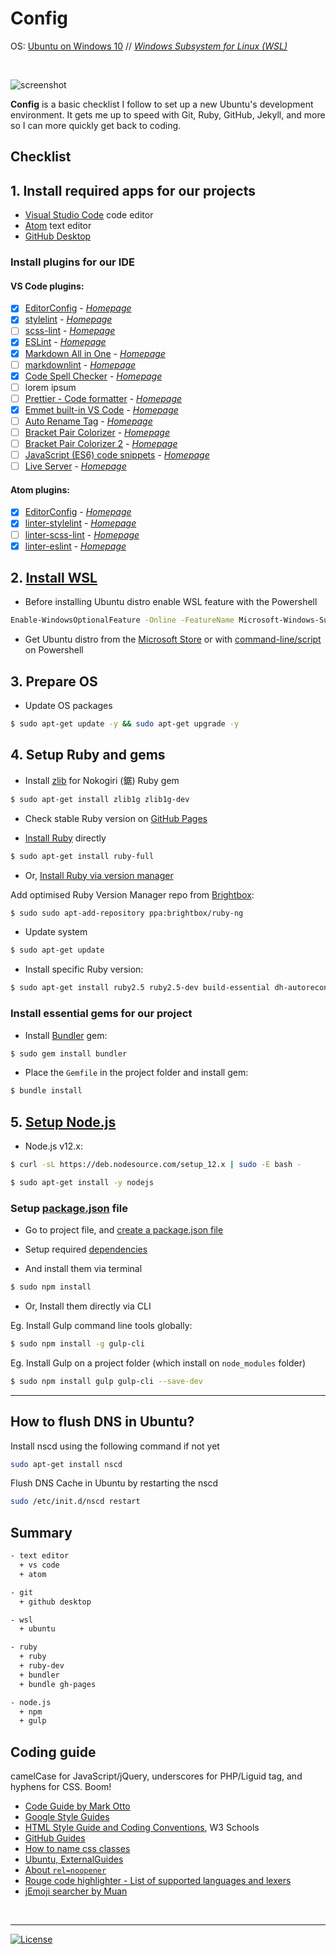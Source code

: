 # Config

OS: [Ubuntu on Windows 10](https://tutorials.ubuntu.com/tutorial/tutorial-ubuntu-on-windows) // *[Windows Subsystem for Linux (WSL)](https://en.wikipedia.org/wiki/Windows_Subsystem_for_Linux)*

<br>

![screenshot](https://user-images.githubusercontent.com/9361180/62588374-3d7af280-b8e5-11e9-9957-1618de71c6d0.png)

**Config** is a basic checklist I follow to set up a new Ubuntu's development environment. It gets me up to speed with Git, Ruby, GitHub, Jekyll, and more so I can more quickly get back to coding.

## Checklist

## 1. Install required apps for our projects

* [Visual Studio Code](https://code.visualstudio.com/) code editor
* [Atom](https://atom.io/) text editor
* [GitHub Desktop](https://desktop.github.com/)

### Install plugins for our IDE

#### VS Code plugins:
- [x] [EditorConfig](https://marketplace.visualstudio.com/items?itemName=EditorConfig.EditorConfig) - [*Homepage*](https://editorconfig.org/)
- [x] [stylelint](https://marketplace.visualstudio.com/items?itemName=stylelint.vscode-stylelint) - [*Homepage*](https://stylelint.io/)
- [ ] [scss-lint](https://marketplace.visualstudio.com/items?itemName=adamwalzer.scss-lint) - [*Homepage*](https://github.com/sds/scss-lint)
- [x] [ESLint](https://marketplace.visualstudio.com/items?itemName=dbaeumer.vscode-eslint) - [*Homepage*](https://eslint.org/)
- [x] [Markdown All in One](https://marketplace.visualstudio.com/items?itemName=yzhang.markdown-all-in-one) - [*Homepage*](https://github.com/yzhang-gh/vscode-markdown)
- [ ] [markdownlint](https://marketplace.visualstudio.com/items?itemName=DavidAnson.vscode-markdownlint) - [*Homepage*](https://github.com/DavidAnson/vscode-markdownlint)
- [X] [Code Spell Checker](https://marketplace.visualstudio.com/items?itemName=streetsidesoftware.code-spell-checker) - [*Homepage*](https://github.com/streetsidesoftware/vscode-spell-checker)
- [ ] lorem ipsum
- [ ] [Prettier - Code formatter](https://marketplace.visualstudio.com/items?itemName=esbenp.prettier-vscode) - [*Homepage*](https://prettier.io/)
- [X] [Emmet built-in VS Code](https://code.visualstudio.com/docs/editor/emmet) - [*Homepage*](https://www.emmet.io/)
- [ ] [Auto Rename Tag](https://marketplace.visualstudio.com/items?itemName=formulahendry.auto-rename-tag) - [*Homepage*](https://github.com/formulahendry/vscode-auto-rename-tag)
- [ ] [Bracket Pair Colorizer](https://marketplace.visualstudio.com/items?itemName=CoenraadS.bracket-pair-colorizer) - [*Homepage*](https://github.com/CoenraadS/BracketPair)
- [ ] [Bracket Pair Colorizer 2](https://marketplace.visualstudio.com/items?itemName=CoenraadS.bracket-pair-colorizer-2) - [*Homepage*](https://github.com/CoenraadS/Bracket-Pair-Colorizer-2)
- [ ] [JavaScript (ES6) code snippets](https://marketplace.visualstudio.com/items?itemName=xabikos.JavaScriptSnippets) - [*Homepage*](https://github.com/xabikos/vscode-javascript)
- [ ] [Live Server](https://marketplace.visualstudio.com/items?itemName=ritwickdey.LiveServer) - [*Homepage*](https://github.com/ritwickdey/vscode-live-server)

#### Atom plugins:
- [x] [EditorConfig](https://github.com/sindresorhus/atom-editorconfig) - [*Homepage*](https://editorconfig.org/)
- [x] [linter-stylelint](https://github.com/AtomLinter/linter-stylelint) - [*Homepage*](https://stylelint.io/)
- [ ] [linter-scss-lint](https://atom.io/packages/linter-scss-lint) - [*Homepage*](https://github.com/sds/scss-lint)
- [x] [linter-eslint](https://atom.io/packages/linter-eslint) - [*Homepage*](https://eslint.org/)

## 2. [Install WSL](https://docs.microsoft.com/en-us/windows/wsl/install-win10)

* Before installing Ubuntu distro enable WSL feature with the Powershell

```bash
Enable-WindowsOptionalFeature -Online -FeatureName Microsoft-Windows-Subsystem-Linux
```

* Get Ubuntu distro from the [Microsoft Store](https://www.microsoft.com/en-us/p/ubuntu/9nblggh4msv6) or with [command-line/script](https://docs.microsoft.com/en-us/windows/wsl/install-manual) on Powershell

## 3. Prepare OS

* Update OS packages

```bash
$ sudo apt-get update -y && sudo apt-get upgrade -y
```

## 4. Setup Ruby and gems

* Install [zlib](https://www.zlib.net/) for Nokogiri (鋸) Ruby gem

```bash
$ sudo apt-get install zlib1g zlib1g-dev
```

* Check stable Ruby version on [GitHub Pages](https://pages.github.com/versions/)

* [Install Ruby](https://www.ruby-lang.org/en/documentation/installation/#apt) directly

```bash
$ sudo apt-get install ruby-full
```

*  Or, [Install Ruby via version manager](https://jekyllrb.com/docs/installation/windows/#installation-via-bash-on-windows-10)

Add optimised Ruby Version Manager repo from [Brightbox](https://www.brightbox.com/docs/ruby/ubuntu/):

``` bash
$ sudo sudo apt-add-repository ppa:brightbox/ruby-ng
```

* Update system

```bash
$ sudo apt-get update
```

*  Install specific Ruby version:

``` bash
$ sudo apt-get install ruby2.5 ruby2.5-dev build-essential dh-autoreconf
```

### Install essential gems for our project

* Install [Bundler](https://bundler.io/) gem:

```bash
$ sudo gem install bundler
```

* Place the `Gemfile` in the project folder and install gem:

```bash
$ bundle install
```

## 5. [Setup Node.js](https://github.com/nodesource/distributions/blob/master/README.md#deb)

* Node.js v12.x:

```bash
$ curl -sL https://deb.nodesource.com/setup_12.x | sudo -E bash -

$ sudo apt-get install -y nodejs
```

### Setup [package.json](https://docs.npmjs.com/files/package.json) file

* Go to project file, and [create a package.json file](https://docs.npmjs.com/creating-a-package-json-file)

* Setup required [dependencies](https://docs.npmjs.com/files/package.json#dependencies)

* And install them via terminal

```bash
$ sudo npm install
```

* Or, Install them directly via CLI

Eg. Install Gulp command line tools globally:

```bash
$ sudo npm install -g gulp-cli
```

Eg. Install Gulp on a project folder (which install on `node_modules` folder)

```bash
$ sudo npm install gulp gulp-cli --save-dev
```

---

## How to flush DNS in Ubuntu?

Install nscd using the following command if not yet

``` bash
sudo apt-get install nscd
```

Flush DNS Cache in Ubuntu by restarting the nscd

``` bash
sudo /etc/init.d/nscd restart
```

## Summary

```bash
- text editor
  + vs code
  + atom

- git
  + github desktop

- wsl
  + ubuntu

- ruby
  + ruby
  + ruby-dev
  + bundler
  + bundle gh-pages

- node.js
  + npm
  + gulp
```

## Coding guide

camelCase for JavaScript/jQuery, underscores for PHP/Liguid tag, and hyphens for CSS. Boom!

* [Code Guide by Mark Otto](https://codeguide.co/)
* [Google Style Guides](https://google.github.io/styleguide/)
* [HTML Style Guide and Coding Conventions](https://www.w3schools.com/html/html5_syntax.asp), W3 Schools
* [GitHub Guides](https://guides.github.com/)
* [How to name css classes](http://bdavidxyz.com/blog/how-to-name-css-classes/)
* [Ubuntu, ExternalGuides](https://help.ubuntu.com/community/ExternalGuides)
* [About `rel=noopener`](https://mathiasbynens.github.io/rel-noopener/)
* [Rouge code highlighter - List of supported languages and lexers](https://github.com/rouge-ruby/rouge/wiki/List-of-supported-languages-and-lexers)
* [jEmoji searcher by Muan](https://emoji.muan.co/)

<br>

---

[![License](https://img.shields.io/github/license/MilanAryal/config.svg?branch=master)](https://github.com/MilanAryal/config/blob/master/LICENSE)
